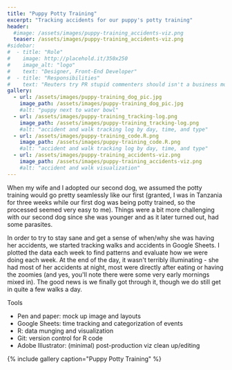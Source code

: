 ```yaml
---
title: "Puppy Potty Training"
excerpt: "Tracking accidents for our puppy's potty training"
header:
  #image: /assets/images/puppy-training_accidents-viz.png
  teaser: /assets/images/puppy-training_accidents-viz.png
#sidebar:
#  - title: "Role"
#    image: http://placehold.it/350x250
#    image_alt: "logo"
#    text: "Designer, Front-End Developer"
#  - title: "Responsibilities"
#    text: "Reuters try PR stupid commenters should isn't a business model"
gallery:
  - url: /assets/images/puppy-training_dog_pic.jpg
    image_path: /assets/images/puppy-training_dog_pic.jpg
    #alt: "puppy next to water bowl"
  - url: /assets/images/puppy-training_tracking-log.png
    image_path: /assets/images/puppy-training_tracking-log.png
    #alt: "accident and walk tracking log by day, time, and type"
  - url: /assets/images/puppy-training_code.R.png
    image_path: /assets/images/puppy-training_code.R.png
    #alt: "accident and walk tracking log by day, time, and type"
  - url: /assets/images/puppy-training_accidents-viz.png
    image_path: /assets/images/puppy-training_accidents-viz.png
    #alt: "accident and walk visualization"
---
```


When my wife and I adopted our second dog, we assumed the potty training would go pretty seamlessly like our first (granted, I was in Tanzania for three weeks while our first dog was being potty trained, so the processed seemed very easy to me). Things were a bit more challenging with our second dog since she was younger and as it later turned out, had some parasites. 

In order to try to stay sane and get a sense of when/why she was having her accidents, we started tracking walks and accidents in Google Sheets. I plotted the data each week to find patterns and evaluate how we were doing each week. At the end of the day, it wasn't terribly illuminating - she had most of her accidents at night, most were directly after eating or having the zoomies (and yes, you'll note there were some very early mornings mixed in). The good news is we finally got through it, though we do still get in quite a few walks a day.

Tools
   - Pen and paper: mock up image and layouts
   - Google Sheets: time tracking and categorization of events
   - R: data munging and visualization
   - Git: version control for R code
   - Adobe Illustrator: (minimal) post-production viz clean up/editing

{% include gallery caption="Puppy Potty Training" %}